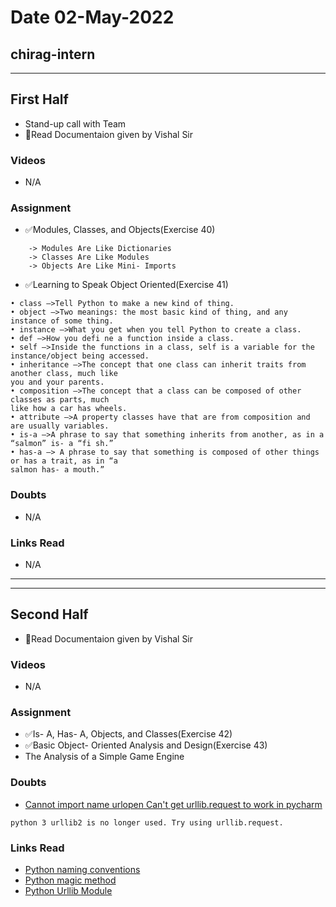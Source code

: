 # Date 02-May-2022

## chirag-intern

<hr>

## First Half

- Stand-up call with Team
- 🔄Read Documentaion given by Vishal Sir

### Videos

- N/A

### Assignment

- ✅Modules, Classes, and Objects(Exercise 40)

```
    -> Modules Are Like Dictionaries
    -> Classes Are Like Modules
    -> Objects Are Like Mini- Imports
```

- ✅Learning to Speak Object Oriented(Exercise 41)

```
• class —>Tell Python to make a new kind of thing.
• object —>Two meanings: the most basic kind of thing, and any instance of some thing.
• instance —>What you get when you tell Python to create a class.
• def —>How you defi ne a function inside a class.
• self —>Inside the functions in a class, self is a variable for the instance/object being accessed.
• inheritance —>The concept that one class can inherit traits from another class, much like
you and your parents.
• composition —>The concept that a class can be composed of other classes as parts, much
like how a car has wheels.
• attribute —>A property classes have that are from composition and are usually variables.
• is-a —>A phrase to say that something inherits from another, as in a “salmon” is- a “fi sh.”
• has-a —> A phrase to say that something is composed of other things or has a trait, as in “a
salmon has- a mouth.”
```

### Doubts

- N/A

### Links Read

- N/A

<hr>
<hr>

## Second Half

- 🔄Read Documentaion given by Vishal Sir

### Videos

- N/A

### Assignment

- ✅Is- A, Has- A, Objects, and Classes(Exercise 42)
- ✅Basic Object- Oriented
  Analysis and Design(Exercise 43)
- The Analysis of a Simple Game Engine

### Doubts

- [Cannot import name urlopen Can't get urllib.request to work in pycharm](https://stackoverflow.com/questions/38471736/importerror-cannot-import-name-urlopen)

```
python 3 urllib2 is no longer used. Try using urllib.request.
```

### Links Read

- [Python naming conventions](<https://pythonguides.com/python-naming-conventions/#:~:text=Python%20naming%20conventions%20for%20variable,0%2D9%20and%20underscore(_).>)
- [Python magic method](https://www.javatpoint.com/python-magic-method#:~:text=Python%20magic%20method%20is%20defined,methods%20inherited%20by%20a%20class.)
- [Python Urllib Module](https://www.geeksforgeeks.org/python-urllib-module/#:~:text=Urllib%20package%20is%20the%20URL,urllib.)
